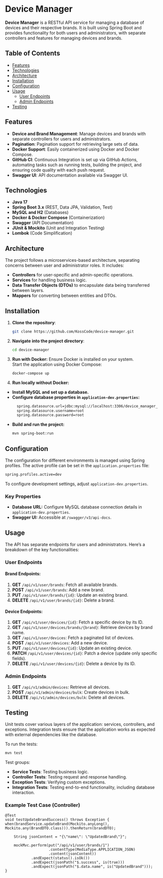 # Device Manager

**Device Manager** is a RESTful API service for managing a database of devices and their respective brands. It is built using Spring Boot and provides functionality for both users and administrators, with separate controllers and features for managing devices and brands.

## Table of Contents

- [Features](#features)
- [Technologies](#technologies)
- [Architecture](#architecture)
- [Installation](#installation)
- [Configuration](#configuration)
- [Usage](#usage)
    - [User Endpoints](#user-endpoints)
    - [Admin Endpoints](#admin-endpoints)
- [Testing](#testing)

## Features

- **Device and Brand Management**: Manage devices and brands with separate controllers for users and administrators.
- **Pagination**: Pagination support for retrieving large sets of data.
- **Docker Support**: Easily containerized using Docker and Docker Compose.
- **GitHub CI**: Continuous Integration is set up via GitHub Actions, automating tasks such as running tests, building the project, and ensuring code quality with each push request.
- **Swagger UI**: API documentation available via Swagger UI.

## Technologies

- **Java 17**
- **Spring Boot 3.x** (REST, Data JPA, Validation, Test)
- **MySQL and H2** (Databases)
- **Docker & Docker Compose** (Containerization)
- **Swagger** (API Documentation)
- **JUnit & Mockito** (Unit and Integration Testing)
- **Lombok** (Code Simplification)

## Architecture

The project follows a microservices-based architecture, separating concerns between user and administrator roles. It includes:

- **Controllers** for user-specific and admin-specific operations.
- **Services** for handling business logic.
- **Data Transfer Objects (DTOs)** to encapsulate data being transferred between layers.
- **Mappers** for converting between entities and DTOs.

## Installation

1. **Clone the repository**:
   ```bash
   git clone https://github.com/KossCode/device-manager.git
   ```
   
2. **Navigate into the project directory**:
   ```bash
   cd device-manager
   ```
   
3. **Run with Docker:** Ensure Docker is installed on your system.  
     Start the application using Docker Compose:
   ```bash
   docker-compose up
   ```

4. **Run locally without Docker:**

- **Install MySQL and set up a database.**
- **Configure database properties in `application-dev.properties`:**
  ```bash
    spring.datasource.url=jdbc:mysql://localhost:3306/device_manager_db
    spring.datasource.username=root
    spring.datasource.password=root
  ```
- **Build and run the project:**
    ```bash
    mvn spring-boot:run
    ```
## Configuration

The configuration for different environments is managed using Spring profiles. The active profile can be set in the `application.properties` file:

   ```bash
   spring.profiles.active=dev
   ```
   
To configure development settings, adjust `application-dev.properties`.
### Key Properties
- **Database URL:** Configure MySQL database connection details in `application-dev.properties`.
- **Swagger UI:** Accessible at `/swagger/v3/api-docs`.

## Usage
The API has separate endpoints for users and administrators. Here’s a breakdown of the key functionalities:

### User Endpoints

#### Brand Endpoints:
1. **GET** `/api/v1/user/brands`: Fetch all available brands.
2. **POST** `/api/v1/user/brands`: Add a new brand.
3. **PUT** `/api/v1/user/brands/{id}`: Update an existing brand.
4. **DELETE** `/api/v1/user/brands/{id}`: Delete a brand.

#### Device Endpoints:
1. **GET** `/api/v1/user/devices/{id}`: Fetch a specific device by its ID.
2. **GET** `/api/v1/user/devices/brands/{brand}`: Retrieve devices by brand name.
3. **GET** `/api/v1/user/devices`: Fetch a paginated list of devices.
4. **POST** `/api/v1/user/devices`: Add a new device.
5. **PUT** `/api/v1/user/devices/{id}`: Update an existing device.
6. **PATCH** `/api/v1/user/devices/{id}`: Patch a device (update only specific fields).
7. **DELETE** `/api/v1/user/devices/{id}`: Delete a device by its ID.

### Admin Endpoints
1. **GET** `/api/v1/admin/devices`: Retrieve all devices.
2. **POST** `/api/v1/admin/devices/bulk`: Create devices in bulk.
3. **DELETE** `/api/v1/admin/devices/bulk`: Delete all devices.

## Testing
Unit tests cover various layers of the application: services, controllers, and exceptions. Integration tests ensure that the application works as expected with external dependencies like the database.

To run the tests:

```bash
mvn test
```
Test groups:

- **Service Tests**: Testing business logic.
- **Controller Tests**: Testing request and response handling.
- **Exception Tests**: Verifying custom exceptions.
- **Integration Tests**: Testing end-to-end functionality, including database interaction.

### Example Test Case (Controller)
```
@Test
void testUpdateBrandSuccess() throws Exception {
when(brandService.updateBrand(Mockito.anyLong(), Mockito.any(BrandDTO.class))).thenReturn(brandDTO);

    String jsonContent = "{\"name\": \"UpdatedBrand\"}";

    mockMvc.perform(put("/api/v1/user/brands/1")
                    .contentType(MediaType.APPLICATION_JSON)
                    .content(jsonContent))
            .andExpect(status().isOk())
            .andExpect(jsonPath("$.success", is(true)))
            .andExpect(jsonPath("$.data.name", is("UpdatedBrand")));
}
```
